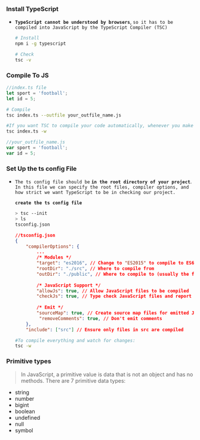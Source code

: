 

### Install TypeScript

- **`TypeScript cannot be understood by browsers`**, `so it has to be compiled into JavaScript by the TypeScript Compiler (TSC) `

  ```bash
  # Install
  npm i -g typescript
  
  # Check
  tsc -v
  ```

  

### Compile  To  JS

```typescript
//index.ts file
let sport = 'football';
let id = 5;

```

```bash
# Compile
tsc index.ts --outfile your_outfile_name.js

#If you want TSC to compile your code automatically, whenever you make a change, add the "watch" flag:
tsc index.ts -w
```

```js
//your_outfile_name.js 
var sport = 'football';
var id = 5;
```



###  Set Up the ts config File

- `The ts config file should be` **`in the root directory of your project`**.` In this file we can specify the root files, compiler options, and how strict we want TypeScript to be in checking our project.`

  **`create the ts config file`**

  ```bash
  > tsc --init
  > ls
  tsconfig.json
  ```

  ```json
  //tsconfig.json
  {
      "compilerOptions": {
          ...
          /* Modules */
          "target": "es2016", // Change to "ES2015" to compile to ES6
          "rootDir": "./src", // Where to compile from
          "outDir": "./public", // Where to compile to (usually the folder to be deployed to the web server)
          
          /* JavaScript Support */
          "allowJs": true, // Allow JavaScript files to be compiled
          "checkJs": true, // Type check JavaScript files and report errors
          
          /* Emit */
          "sourceMap": true, // Create source map files for emitted JavaScript files (good for debugging)
           "removeComments": true, // Don't emit comments
      },
      "include": ["src"] // Ensure only files in src are compiled
  
  ```

  ```bash
  #To compile everything and watch for changes:
  tsc -w
  ```

  

### Primitive types

>  In JavaScript, a primitive value is data that is not an object and has no methods. There are 7 primitive data types:

- string
- number
- bigint
- boolean
- undefined
- null
- symbol
